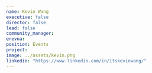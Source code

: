 ```yaml
---
name: Kevin Wang
executive: false
director: false
lead: false
community_manager:   
erevna:  
position: Events
project:
image: ../assets/kevin.png
linkedin: "https://www.linkedin.com/in/itskevinwang/"
---
```

